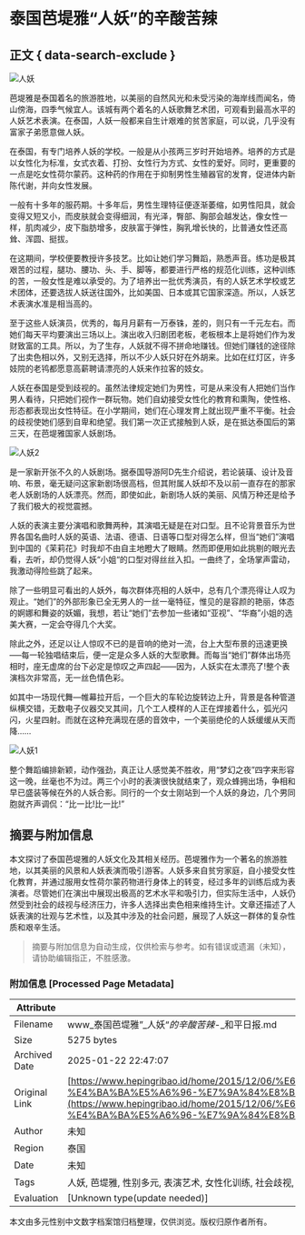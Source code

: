 # 泰国芭堤雅“人妖”的辛酸苦辣

## 正文 { data-search-exclude }


![人妖](http://www.hepingribao.com/home/wp-content/uploads/2015/11/人妖.jpg)

芭堤雅是泰国着名的旅游胜地，以美丽的自然风光和未受污染的海岸线而闻名，倚山傍海，四季气候宜人。该城有两个着名的人妖歌舞艺术团，可观看到最高水平的人妖艺术表演。在泰国，人妖一般都来自生计艰难的贫苦家庭，可以说，几乎没有富家子弟愿意做人妖。

在泰国，有专门培养人妖的学校。一般是从小孩两三岁时开始培养。培养的方式是以女性化为标准，女式衣着、打扮、女性行为方式、女性的爱好。同时，更重要的一点是吃女性荷尔蒙药。这种药的作用在于抑制男性生殖器官的发育，促进体内新陈代谢，并向女性发展。

一般有十多年的服药期。十多年后，男性生理特征便逐渐萎缩，如男性阳具，就会变得又短又小，而皮肤就会变得细润，有光泽，臀部、胸部会越发达，像女性一样，肌肉减少，皮下脂肪增多，皮肤富于弹性，胸乳增长快的，比普通女性还高耸、浑圆、挺拔。

在这期间，学校便要教授许多技艺。比如让她们学习舞蹈，熟悉声音。练功是极其艰苦的过程，腿功、腰功、头、手、脚等，都要进行严格的规范化训练，这种训练的苦，一般女性是难以承受的。为了培养出一批优秀演员，有的人妖艺术学校或艺术团体，还要选拔人妖送往国外，比如美国、日本或其它国家深造。所以，人妖艺术表演水准是相当高的。

至于这些人妖演员，优秀的，每月月薪有一万泰铢，差的，则只有一千元左右。而她们每天平均要演出三场以上。演出收入归剧团老板，老板根本上是将她们作为发财致富的工具。所以，为了生存，人妖就不得不拼命地赚钱。但她们赚钱的途径除了出卖色相以外，又别无选择，所以不少人妖只好在外胡来。比如在红灯区，许多妓院的老鸨都愿意高薪聘请漂亮的人妖来作拉客的妓女。

人妖在泰国是受到歧视的。虽然法律规定她们为男性，可是从来没有人把她们当作男人看待，只把她们视作一群玩物。她们自幼接受女性化的教育和熏陶，使性格、形态都表现出女性特征。在小学期间，她们在心理发育上就出现严重不平衡。社会的歧视使她们感到自卑和绝望。我们第一次正式接触到人妖，是在抵达泰国后的第三天，在芭堤雅国家人妖剧场。

![人妖2](http://www.hepingribao.com/home/wp-content/uploads/2015/11/人妖2.jpg)

是一家新开张不久的人妖剧场。据泰国导游阿D先生介绍说，若论装璜、设计及音响、布景，毫无疑问这家新剧场很高档，但其附属人妖却不及以前一直存在的那家老人妖剧场的人妖漂亮。然而，即使如此，新剧场人妖的美丽、风情万种还是给予了我们极大的视觉震撼。

人妖的表演主要分演唱和歌舞两种，其演唱无疑是在对口型。且不论背景音乐为世界各国名曲时人妖的英语、法语、德语、日语等口型对得怎么样，但当“她们”演唱到中国的《茉莉花》时我却不由自主地瞪大了眼睛。然而即便用如此挑剔的眼光去看，去听，却仍觉得人妖“小姐“的口型对得丝丝入扣。一曲终了，全场掌声雷动，我激动得险些跳了起来。

除了一些明显可看出的人妖外，每次群体亮相的人妖中，总有几个漂亮得让人叹为观止。“她们”的外部形象已全无男人的一丝一毫特征，惟见的是容颜的艳丽，体态的婀娜和舞姿的妖媚，我想，若让“她们”去参加一些诸如“亚视”、“华裔”小姐的选美大赛，一定会夺得几个大奖。

除此之外，还足以让人惊叹不已的是音响的绝对一流，台上大型布景的迅速更换—–每一轮独唱结束后，便一定是众多人妖的大型歌舞。而每当“她们”群体出场亮相时，座无虚席的台下必定是惊叹之声四起——因为，人妖实在太漂亮了!整个表演档次非常高，无一丝色情色彩。

如其中一场现代舞—帷幕拉开后，一个巨大的车轮边旋转边上升，背景是各种管道纵横交错，无数电子仪器交叉其间，几个工人模样的人正在焊接着什么，弧光闪闪，火星四射。而就在这种充满现在感的音效中，一个美丽绝伦的人妖缓缓从天而降……

![人妖1](http://www.hepingribao.com/home/wp-content/uploads/2015/11/人妖1.jpg)

整个舞蹈编排新颖，动作强劲，真正让人感觉美不胜收，用“梦幻之夜”四字来形容这一晚，丝毫也不为过。两三个小时的表演很快就结束了，观众蜂拥出场，争相和早已盛装等候在外的人妖合影。同行的一个女士刚站到一个人妖的身边，几个男同胞就齐声调侃：“比一比!比一比!”
<!-- tcd_original_link https://www.hepingribao.id/home/2015/12/06/%E6%B3%B0%E5%9B%BD%E8%8A%AD%E5%A0%A4%E9%9B%85-%E4%BA%BA%E5%A6%96-%E7%9A%84%E8%BE%9B%E9%85%B8%E8%8B%A6%E8%BE%A3/ -->


## 摘要与附加信息

<!-- tcd_abstract -->
本文探讨了泰国芭堤雅的人妖文化及其相关经历。芭堤雅作为一个著名的旅游胜地，以其美丽的风景和人妖表演而吸引游客。人妖多来自贫穷家庭，自小接受女性化教育，并通过服用女性荷尔蒙药物进行身体上的转变，经过多年的训练后成为表演者。尽管她们在演出中展现出极高的艺术水平和吸引力，但实际生活中，人妖仍然受到社会的歧视与经济压力，许多人选择出卖色相来维持生计。文章还描述了人妖表演的壮观与艺术性，以及其中涉及的社会问题，展现了人妖这一群体的复杂性质和艰辛生活。
<!-- tcd_abstract_end -->

> 摘要与附加信息为自动生成，仅供检索与参考。如有错误或遗漏（未知），请协助编辑指正，不胜感激。

### 附加信息 [Processed Page Metadata]

| Attribute       | Value                                  |
|-----------------|----------------------------------------|
| Filename        | www_泰国芭堤雅”_人妖“_的辛酸苦辣_-_和平日报.md                             |
| Size            | 5275 bytes                           |
| Archived Date   | 2025-01-22 22:47:07                             |
| Original Link   | [https://www.hepingribao.id/home/2015/12/06/%E6%B3%B0%E5%9B%BD%E8%8A%AD%E5%A0%A4%E9%9B%85-%E4%BA%BA%E5%A6%96-%E7%9A%84%E8%BE%9B%E9%85%B8%E8%8B%A6%E8%BE%A3/](https://www.hepingribao.id/home/2015/12/06/%E6%B3%B0%E5%9B%BD%E8%8A%AD%E5%A0%A4%E9%9B%85-%E4%BA%BA%E5%A6%96-%E7%9A%84%E8%BE%9B%E9%85%B8%E8%8B%A6%E8%BE%A3/)                       |
| Author          | 未知                               |
| Region          | 泰国                               |
| Date            | 未知                                 |
| Tags            | 人妖, 芭堤雅, 性别多元, 表演艺术, 女性化训练, 社会歧视, 经济压迫, 生命故事, 新闻报道, 文化观察                                 |
| Evaluation            | [Unknown type(update needed)]                                 |
<!-- tcd_table_end -->

本文由多元性别中文数字档案馆归档整理，仅供浏览。版权归原作者所有。
